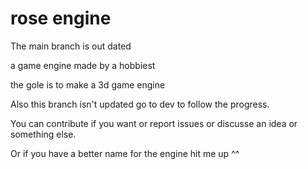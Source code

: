 # rose engine 
The main branch is out dated 

a game engine made by a hobbiest

the gole is to make a 3d game engine

Also this branch isn't updated go to dev to follow the progress. 

You can contribute if you want or report issues or discusse an idea or something else. 

Or if you have a better name for the engine hit me up ^^